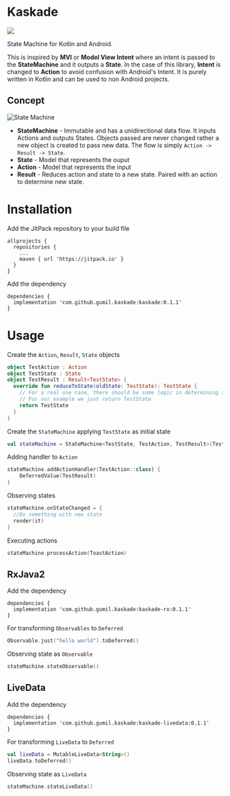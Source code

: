 # Kaskade
[![](https://jitpack.io/v/gumil/Kaskade.svg)](https://jitpack.io/#gumil/Kaskade)

State Machine for Kotlin and Android.

This is inspired by **MVI** or **Model View Intent** where an intent is passed to the **StateMachine** and it outputs a **State**. In the case of this library, **Intent** is changed to **Action** to avoid confusion with Android's Intent. It is purely written in Kotlin and can be used to non Android projects.

## Concept
![State Machine](https://raw.githubusercontent.com/gumil/Kaskade/master/art/StateMachine.png)
* **StateMachine** - Immutable and has a unidirectional data flow. It inputs Actions and outputs States. Objects passed are never changed rather a new object is created to pass new data. The flow is simply `Action -> Result -> State`.
* **State** - Model that represents the ouput
* **Action** - Model that represents the input
* **Result** - Reduces action and state to a new state. Paired with an action to determine new state.

# Installation

Add the JitPack repository to your build file
```
allprojects {
  repositories {
    ...
    maven { url 'https://jitpack.io' }
  }
}
```
Add the dependency
```
dependencies {
  implementation 'com.github.gumil.kaskade:kaskade:0.1.1'
}
```

# Usage
Create the `Action`, `Result`, `State` objects
```Kotlin
object TestAction : Action
object TestState : State
object TestResult : Result<TestState> {
  override fun reduceToState(oldState: TestState): TestState {
    // For a real use case, there should be some logic in determining the new state
    // For our example we just return TestState
    return TestState
  }
}
```

Create the `StateMachine` applying `TestState` as initial state
```Kotlin
val stateMachine = StateMachine<TestState, TestAction, TestResult>(TestState)
```

Adding handler to `Action`
```Kotlin
stateMachine.addActionHandler(TestAction::class) {
    DeferredValue(TestResult)
}
```

Observing states
```Kotlin
stateMachine.onStateChanged = {
  //Do something with new state
  render(it)
}
```

Executing actions
```Kotlin
stateMachine.processAction(ToastAction)
```

## RxJava2
Add the dependency
```
dependencies {
  implementation 'com.github.gumil.kaskade:kaskade-rx:0.1.1'
}
```

For transforming `Observables` to `Deferred`
```Kotlin
Observable.just("hello world").toDeferred()
```

Observing state as `Observable`
```Kotlin
stateMachine.stateObservable()
```

## LiveData
Add the dependency
```
dependencies {
  implementation 'com.github.gumil.kaskade:kaskade-livedata:0.1.1'
}
```

For transforming `LiveData` to `Deferred`
```Kotlin
val liveData = MutableLiveData<String>()
liveData.toDeferred()
```

Observing state as `LiveData`
```Kotlin
stateMachine.stateLiveData()
```
